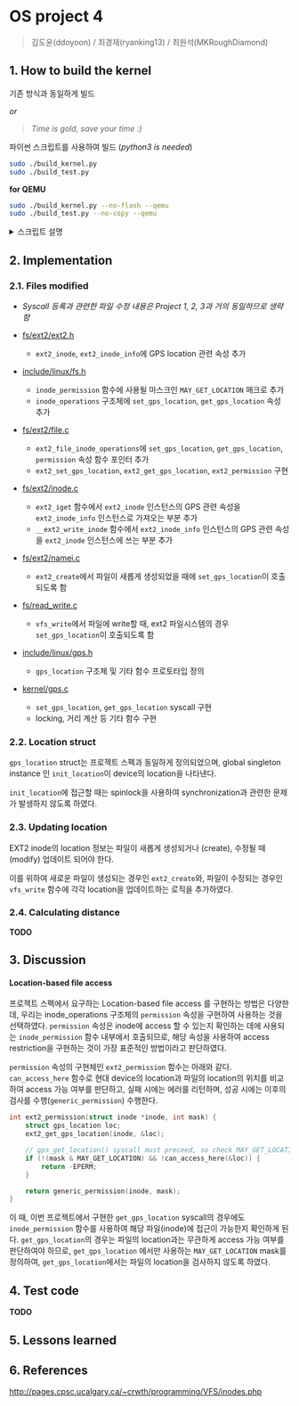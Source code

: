 # OS project 4

> 김도윤(ddoyoon) / 최경재(ryanking13) / 최원석(MKRoughDiamond)

## 1. How to build the kernel

기존 방식과 동일하게 빌드

_or_

> _Time is gold, save your time :)_

파이썬 스크립트를 사용하여 빌드 (_python3 is needed_)

```sh
sudo ./build_kernel.py
sudo ./build_test.py
```

__for QEMU__

```sh
sudo ./build_kernel.py --no-flash --qemu
sudo ./build_test.py --no-copy --qemu
```

<details><summary>스크립트 설명</summary>
<p>

### build_kernel.py

```sh
# build kernel / generate boot image / flash SD card

usage: build_kernel.py [-h] [-v] [-e] [--no-flash] [--device DEVICE]

optional arguments:
  -h, --help       show this help message and exit
  -v, --verbose    print all messages while building kernel
  -e, --eject      eject usb drive after build is complete
  --no-flash       do not flash kernel to USB, just build and exit
  --device DEVICE  force device path (e.g. /dev/sdb), use this argument if
                   device is not automatically detected
  --qemu           generate boot images for qemu

# Example

sudo ./build_kernel.py             # build & flash
sudo ./build_kernel.py --no-flash  # build only
```

### bulid_test.py

```sh
# build test files(test/*.c) / upload it to SD card
usage: build_test.py [-h] [-v] [-e] [--no-copy] [--device DEVICE]

optional arguments:
  -h, --help       show this help message and exit
  -v, --verbose    print all messages while building kernel
  -e, --eject      eject usb drive after build is complete
  --no-copy        do not move test binaries to USB, just build and exit
  --device DEVICE  force device path (e.g. /dev/sdb), use this argument if
                   device is not automatically detected
  --qemu           move test binaries to file system for qemu

# Example

sudo ./build_test.py            # build & upload
sudo ./build_test.py --no-c강opy  # build only
sudo ./build_test.py --eject    # eject sdcard after upload
```

</p>
</details>

## 2. Implementation

### 2.1. Files modified

- _Syscall 등록과 관련한 파일 수정 내용은 Project 1, 2, 3과 거의 동일하므로 생략함_

- [fs/ext2/ext2.h](./fs/ext2/ext2.h)
  - `ext2_inode`, `ext2_inode_info`에 GPS location 관련 속성 추가

- [include/linux/fs.h](./include/linux/fs.h)
  - `inode_permission` 함수에 사용될 마스크인 `MAY_GET_LOCATION` 매크로 추가
  - `inode_operations` 구조체에 `set_gps_location`, `get_gps_location` 속성 추가

- [fs/ext2/file.c](./fs/ext2/file.c)
  - `ext2_file_inode_operations`에 `set_gps_location`, `get_gps_location`, `permission` 속성 함수 포인터 추가
  - `ext2_set_gps_location`, `ext2_get_gps_location`, `ext2_permission` 구현

- [fs/ext2/inode.c](./fs/ext2/inode.c)
  - `ext2_iget` 함수에서 `ext2_inode` 인스턴스의 GPS 관련 속성을 `ext2_inode_info` 인스턴스로 가져오는 부분 추가
  - `__ext2_write_inode` 함수에서 `ext2_inode_info` 인스턴스의 GPS 관련 속성을 `ext2_inode` 인스턴스에 쓰는 부분 추가

- [fs/ext2/namei.c](./fs/ext2/namei.c)
  - `ext2_create`에서 파일이 새롭게 생성되었을 때에 `set_gps_location`이 호출되도록 함

- [fs/read_write.c](./fs/read_write.c)
  - `vfs_write`에서 파일에 write할 때, ext2 파일시스템의 경우 `set_gps_location`이 호출되도록 함

- [include/linux/gps.h](./include/linux/gps.h)
  - `gps_location` 구조체 및 기타 함수 프로토타입 정의

- [kernel/gps.c](./kernel/gps.c)
  - `set_gps_location`, `get_gps_location` syscall 구현
  - locking, 거리 계산 등 기타 함수 구현

### 2.2. Location struct

`gps_location` struct는 프로젝트 스펙과 동일하게 정의되었으며, global singleton instance 인 `init_location`이 device의 location을 나타낸다.

`init_location`에 접근할 때는 spinlock을 사용하여 synchronization과 관련한 문제가 발생하지 않도록 하였다.


### 2.3. Updating location

EXT2 inode의 location 정보는 파일이 새롭게 생성되거나 (create), 수정될 때 (modify) 업데이트 되어야 한다.

이를 위하여 새로운 파일이 생성되는 경우인 `ext2_create`와, 파일이 수정되는 경우인 `vfs_write` 함수에 각각 location을 업데이트하는 로직을 추가하였다.

### 2.4. Calculating distance

__TODO__

## 3. Discussion

#### Location-based file access

프로젝트 스펙에서 요구하는 Location-based file access 를 구현하는 방법은 다양한데, 우리는 inode_operations 구조체의 `permission` 속성을 구현하여 사용하는 것을 선택하였다. `permission` 속성은 inode에 access 할 수 있는지 확인하는 데에 사용되는 `inode_permission` 함수 내부에서 호출되므로, 해당 속성을 사용하여 access restriction을 구현하는 것이 가장 표준적인 방법이라고 판단하였다.

`permission` 속성의 구현체인 `ext2_permission` 함수는 아래와 같다. `can_access_here` 함수로 현대 device의 location과 파일의 location의 위치를 비교하여 access 가능 여부를 판단하고, 실패 시에는 에러를 리턴하며, 성공 시에는 이후의 검사를 수행(`generic_permission`) 수행한다.

```c
int ext2_permission(struct inode *inode, int mask) {
	struct gps_location loc;
	ext2_get_gps_location(inode, &loc);

	// gps_get_location() syscall must preceed, so check MAY_GET_LOCATION mask
	if (!(mask & MAY_GET_LOCATION) && !can_access_here(&loc)) {
		return -EPERM;
	}

	return generic_permission(inode, mask);
}
```

이 때, 이번 프로젝트에서 구현한 `get_gps_location` syscall의 경우에도 `inode_permission` 함수를 사용하여 해당 파일(inode)에 접근이 가능한지 확인하게 된다. `get_gps_location`의 경우는 파일의 location과는 무관하게 access 가능 여부를 판단하여야 하므로, `get_gps_location` 에서만 사용하는 `MAY_GET_LOCATION` mask를 정의하여, `get_gps_location`에서는 파일의 location을 검사하지 않도록 하였다.


## 4. Test code

__TODO__

## 5. Lessons learned

## 6. References

http://pages.cpsc.ucalgary.ca/~crwth/programming/VFS/inodes.php
